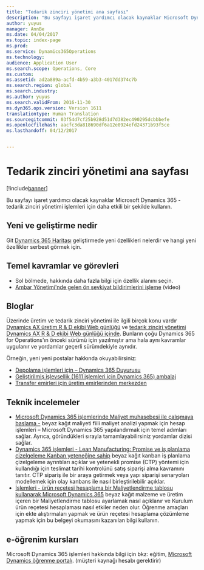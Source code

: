 ```yaml
---
title: "Tedarik zinciri yönetimi ana sayfası"
description: "Bu sayfayı işaret yardımcı olacak kaynaklar Microsoft Dynamics 365 - tedarik zinciri yönetimi işlemleri için daha etkili bir şekilde kullanın."
author: yuyus
manager: AnnBe
ms.date: 04/04/2017
ms.topic: index-page
ms.prod: 
ms.service: Dynamics365Operations
ms.technology: 
audience: Application User
ms.search.scope: Operations, Core
ms.custom: 
ms.assetid: ad2a889a-acfd-4b59-a3b3-4017dd374c7b
ms.search.region: global
ms.search.industry: 
ms.author: yuyus
ms.search.validFrom: 2016-11-30
ms.dyn365.ops.version: Version 1611
translationtype: Human Translation
ms.sourcegitcommit: 03f54d7cf25b928d51d7d382ec490295dcbbbefe
ms.openlocfilehash: aacfc3da818690df6a12e0924efd24371b93f5ce
ms.lasthandoff: 04/12/2017


---
```


# <a name="supply-chain-management-home-page"></a>Tedarik zinciri yönetimi ana sayfası

[!include[banner](includes/banner.md)]

Bu sayfayı işaret yardımcı olacak kaynaklar Microsoft Dynamics 365 - tedarik zinciri yönetimi işlemleri için daha etkili bir şekilde kullanın. 

## <a name="whats-new-and-in-development"></a>Yeni ve geliştirme nedir
Git <a href="https://roadmap.dynamics.com/">Dynamics 365 Haritası</a> geliştirmede yeni özellikleri nelerdir ve hangi yeni özellikler serbest görmek için. 

## <a name="core-concepts-and-tasks"></a>Temel kavramlar ve görevleri
*  Sol bölmede, hakkında daha fazla bilgi için özellik alanını seçin. 
*  <a href="https://mix.office.com/watch/wpf78tr7rjuh/">Ambar Yönetimi'nde gelen ön sevkiyat bildirimlerini işleme</a> (video) 


## <a name="blogs"></a>Bloglar
Üzerinde üretim ve tedarik zinciri yönetimi ile ilgili birçok konu vardır <a href="https://blogs.msdn.microsoft.com/axmfg/">Dynamics AX üretim R & D ekibi Web günlüğü</a> ve <a href="https://blogs.msdn.microsoft.com/dynamicsaxscm/">tedarik zinciri yönetimi Dynamics AX R & D ekibi Web günlüğü içinde</a>. Bunların çoğu Dynamics 365 for Operations'ın önceki sürümü için yazılmıştır ama hala aynı kavramlar uygulanır ve yordamlar geçerli sürümdekiyle aynıdır. 

Örneğin, yeni yeni postalar hakkında okuyabilirsiniz: 
* <a href="https://blogs.msdn.microsoft.com/dynamicsaxscm/2017/01/20/announcing-dynamics-365-for-operations-warehousing/">Depolama işlemleri için – Dynamics 365 Duyurusu</a>
* <a href="https://blogs.msdn.microsoft.com/dynamicsaxscm/2016/12/01/improved-packing-functionality-dynamics-365-for-operations-1611/">Geliştirilmiş işlevsellik (1611 işlemleri için Dynamics 365) ambalaj</a>
* <a href="https://blogs.msdn.microsoft.com/axmfg/2017/02/13/cross-docking-from-production-orders-to-transfer-orders/">Transfer emirleri için üretim emirlerinden merkezden</a>

## <a name="white-papers"></a>Teknik incelemeler
* <a href="https://mbs.microsoft.com/customersource/northamerica/AX/learning/documentation/white-papers/msd365optgtstcostacc/">Microsoft Dynamics 365 işlemlerinde Maliyet muhasebesi ile çalışmaya başlama -</a> beyaz kağıt maliyeti fiili maliyet analizi yapmak için hesap işlemleri – Microsoft Dynamics 365 yapılandırmak için temel adımları sağlar. Ayrıca, göründükleri sırayla tamamlayabilirsiniz yordamlar dizisi sağlar.
* <a href="https://mbs.microsoft.com/customersource/northamerica/AX/learning/documentation/white-papers/leanmanufkanban365opt/">Dynamics 365 işlemleri - Lean Manufacturing: Promise ve iş planlama çizelgeleme Kanban yeteneğine sahip</a> beyaz kağıt kanban iş planlama çizelgeleme ayrıntıları açıklar ve yetenekli promise (CTP) yöntemi için kullandığı için teslimat tarihi kontrolünü satış siparişi alma kavramını tanıtır. CTP sipariş ile bir araya getirmek veya yapı siparişi senaryoları modellemek için olay kanbans ile nasıl birleştirilebilir açıklar.
* <a href="https://mbs.microsoft.com/customersource/northamerica/AX/learning/documentation/white-papers/365operationsbomcalsheet/">İşlemleri - ürün reçetesi hesaplama bir Maliyetlendirme tablosu kullanarak Microsoft Dynamics 365</a> beyaz kağıt malzeme ve üretim içeren bir Maliyetlendirme tablosu ayarlamak nasıl açıklanır ve Kurulum ürün reçetesi hesaplaması nasıl etkiler neden olur. Öğrenme amaçları için ekte alıştırmaları yapmak ve ürün reçetesi hesaplama çözümleme yapmak için bu belgeyi okumasını kazanılan bilgi kullanın.

## <a name="elearning-courses"></a>e-öğrenim kursları
Microsoft Dynamics 365 işlemleri hakkında bilgi için bkz: eğitim, <a href="https://mbspartner.microsoft.com/AX/LearningPlans/">Microsoft Dynamics öğrenme portalı</a>. (müşteri kaynağı hesabı gerektirir) 



